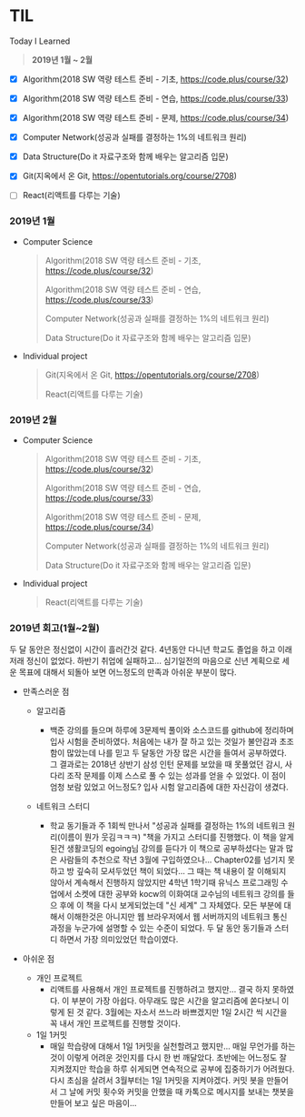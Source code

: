 # TIL
Today I Learned

> **2019년 1월 ~ 2월**

- [x] Algorithm(2018 SW 역량 테스트 준비 - 기초, https://code.plus/course/32)  
- [x] Algorithm(2018 SW 역량 테스트 준비 - 연습, https://code.plus/course/33)
- [x] Algorithm(2018 SW 역량 테스트 준비 - 문제, https://code.plus/course/34)
- [x] Computer Network(성공과 실패를 결정하는 1%의 네트워크 원리)
- [x] Data Structure(Do it 자료구조와 함께 배우는 알고리즘 입문)
- [x] Git(지옥에서 온 Git, https://opentutorials.org/course/2708)
- [ ] React(리액트를 다루는 기술)

  



### 2019년 1월

- Computer Science

  >Algorithm(2018 SW 역량 테스트 준비 - 기초, https://code.plus/course/32)  
  >
  >Algorithm(2018 SW 역량 테스트 준비 - 연습, https://code.plus/course/33)
  >
  >Computer Network(성공과 실패를 결정하는 1%의 네트워크 원리)
  >
  >Data Structure(Do it 자료구조와 함께 배우는 알고리즘 입문)


- Individual project

  >Git(지옥에서 온 Git, https://opentutorials.org/course/2708)
  >
  >React(리액트를 다루는 기술)



### **2019년 2월**

- Computer Science

  > Algorithm(2018 SW 역량 테스트 준비 - 기초, https://code.plus/course/32)  
  >
  > Algorithm(2018 SW 역량 테스트 준비 - 연습, https://code.plus/course/33)
  >
  > Algorithm(2018 SW 역량 테스트 준비 - 문제, https://code.plus/course/34)
  >
  > Computer Network(성공과 실패를 결정하는 1%의 네트워크 원리)
  >
  > Data Structure(Do it 자료구조와 함께 배우는 알고리즘 입문)
  >

- Individual project

  > React(리액트를 다루는 기술)



### 2019년 회고(1월~2월)

두 달 동안은 정신없이 시간이 흘러간것 같다. 4년동안 다니년 학교도 졸업을 하고 이래저래 정신이 없었다. 
하반기 취업에 실패하고... 심기일전의 마음으로 신년 계획으로 세운 목표에 대해서 되돌아 보면 어느정도의 만족과 아쉬운 부분이 많다.  

- 만족스러운 점

  - 알고리즘

    - 백준 강의를 들으며 하루에 3문제씩 풀이와 소스코드를 github에 정리하며 입사 시험을 준비하였다. 처음에는 내가 잘 하고 있는 것일가 불안감과 초조함이 많았는데 나를 믿고 두 달동안 가장 많은 시간을 들여서 공부하였다. 그 결과로는 2018년 상반기 삼성 인턴 문제를 보았을 때 못풀었던 감시, 사다리 조작 문제를 이제 스스로 풀 수 있는 성과를 얻을 수 있었다. 이 점이 엄청 보람 있었고 어느정도? 입사 시험 알고리즘에 대한 자신감이 생겼다. 

  - 네트워크 스터디

    - 학교 동기들과 주 1회씩 만나서 "성공과 실패를 결정하는 1%의 네트워크 원리(이름이 뭔가 웃김ㅋㅋㅋ) "책을 가지고 스터디를 진행했다. 이 책을 알게된건 생활코딩의 egoing님 강의를 듣다가 이 책으로 공부하셨다는 말과 많은 사람들의 추천으로 작년 3월에 구입하였으나... Chapter02를 넘기지 못하고 방 깊숙히 모셔두었던 책이 되었다... 그 때는 책 내용이 잘 이해되지 않아서 계속해서 진행하지 않았지만 4학년 1학기때 유닉스 프로그래밍 수업에서 소켓에 대한 공부와 kocw의 이화여대 교수님의 네트워크 강의를 들으 후에 이 책을 다시 보게되었는데 "신 세계" 그 자체였다.  모든 부분에 대해서 이해한것은 아니지만 웹 브라우저에서 웹 서버까지의 네트워크 통신 과정을 누군가에 설명할 수 있는 수준이 되었다. 두 달 동안 동기들과 스터디 하면서 가장 의미있었던 학습이였다.

      

- 아쉬운 점
  - 개인 프로젝트
    - 리액트를 사용해서 개인 프로젝트를 진행하려고 했지만... 결국 하지 못하였다. 이 부분이 가장 아쉽다. 아무래도 많은 시간을 알고리즘에 쏟다보니 이렇게 된 것 같다.  3월에는 자소서 쓰느라 바쁘겠지만 1일 2시간 씩 시간을 꼭 내서 개인 프로젝트를 진행할 것이다.
  - 1일 1커밋
    - 매일 학습량에 대해서 1일 1커밋을 실천할려고 했지만... 매일 무언가를 하는것이 이렇게 어려운 것인지를 다시 한 번 깨달았다. 초반에는 어느정도 잘 지켜졌지만 학습을 하루 쉬게되면 연속적으로 공부에 집중하기가 어려웠다. 다시 초심을 살려서 3월부터는 1일 1커밋을 지켜야겠다. 커밋 봇을 만들어서 그 날에 커밋 횟수와 커밋을 안했을 때 카톡으로 메시지를 보내는 챗봇을 만들어 보고 싶은 마음이...



